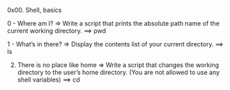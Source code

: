 0x00. Shell, basics

0 - Where am I? => Write a script that prints the absolute path name of the current working directory.
==> pwd

1 - What’s in there? => Display the contents list of your current directory.
==> ls

2. There is no place like home => Write a script that changes the working directory to the user’s home directory. (You are not allowed to use any shell variables)
==> cd 
 
